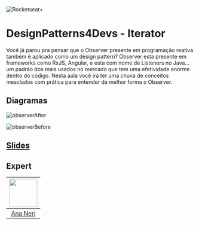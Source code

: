 <img src="https://drive.google.com/uc?id=1XPWLjUo2-j8iGw07ALcxu7oqJ3nkl2Ho" alt="Rocketseat+"/>

# DesignPatterns4Devs - Iterator
Você já parou pra pensar que o Observer presente em programação reativa também é aplicado como um design pattern?
Observer esta presente em frameworks como RxJS, Angular, e esta com nome de Listeners no Java... um padrão dos mais usados no mercado que tem uma efetividade enorme dentro do código. 
Nesta aula você irá ter uma chuva de conceitos mesclados com prática para entender da melhor forma o Observer.


## Diagramas

![observerAfter](https://user-images.githubusercontent.com/42419543/203609264-116c45bd-e2e4-43bc-9a85-bbb29fea0d36.png)

![observerBefore](https://user-images.githubusercontent.com/42419543/203609281-a3b20f18-933a-486f-af6c-d002be9b082c.png)

## [Slides](...)

## Expert
| [<img src="https://avatars.githubusercontent.com/u/42419543?v=4" width="75px;"/>](https://github.com/ananeridev) |
| :-: |
|[Ana Neri](https://github.com/ananeridev)|# designpatterns4devs-overview-examples
